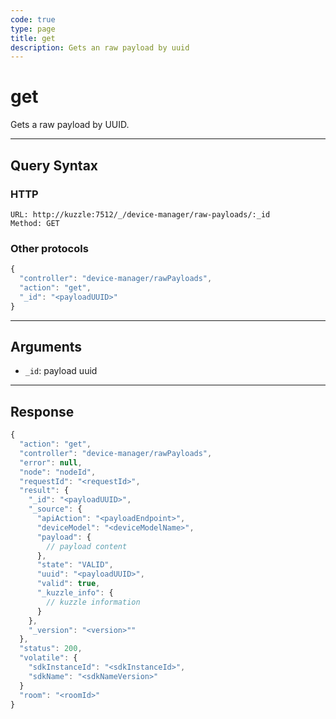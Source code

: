 ```yaml
---
code: true
type: page
title: get
description: Gets an raw payload by uuid
---
```


# get

Gets a raw payload by UUID.

---

## Query Syntax

### HTTP

```http
URL: http://kuzzle:7512/_/device-manager/raw-payloads/:_id
Method: GET
```

### Other protocols

```js
{
  "controller": "device-manager/rawPayloads",
  "action": "get",
  "_id": "<payloadUUID>"
}
```

---

## Arguments

- `_id`: payload uuid

---

## Response

```js
{
  "action": "get",
  "controller": "device-manager/rawPayloads",
  "error": null,
  "node": "nodeId",
  "requestId": "<requestId>",
  "result": {
    "_id": "<payloadUUID>",
    "_source": {
      "apiAction": "<payloadEndpoint>",
      "deviceModel": "<deviceModelName>",
      "payload": {
        // payload content
      },
      "state": "VALID",
      "uuid": "<payloadUUID>",
      "valid": true,
      "_kuzzle_info": {
        // kuzzle information
      }  
    },
    "_version": "<version>"" 
  },
  "status": 200,
  "volatile": {
    "sdkInstanceId": "<sdkInstanceId>",
    "sdkName": "<sdkNameVersion>"
  }
  "room": "<roomId>"
}
```
